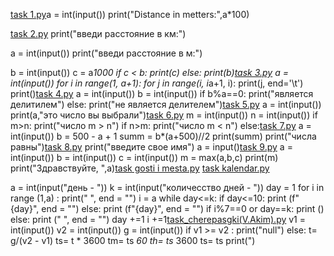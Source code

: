 [task 1.py](https://github.com/user-attachments/files/22364732/task.1.py)a = int(input())
print("Distance in metters:",a*100)

[task 2.py](https://github.com/user-attachments/files/22364734/task.2.py)
print("введи расстояние в км:")

a = int(input())
print("введи расстояние в м:")

b = int(input())
c = a*1000
if c < b:
    print(c)
else:
    print(b)[task 3.py](https://github.com/user-attachments/files/22364736/task.3.py)
a = int(input())
for i in range(1, a+1):
     for j in range(i, i*a+1, i):
         print(j, end='\t')
     print()[task 4.py](https://github.com/user-attachments/files/22364740/task.4.py)
a = int(input())
b = int(input())
if b%a==0:
    print("является делитилем")
else:
    print("не является делителем")[task 5.py](https://github.com/user-attachments/files/22364744/task.5.py)
a = int(input())
print(a,"это число вы выбрали")[task 6.py](https://github.com/user-attachments/files/22364752/task.6.py)
m = int(input())
n = int(input())
if m>n:
    print("число m > n")
if n>m:
    print("число m < n")
else:[task 7.py](https://github.com/user-attachments/files/22364755/task.7.py)
a = int(input())
b = 500 - a + 1
summ = b*(a+500)//2
print(summ)
    print("числа равны")[task 8.py](https://github.com/user-attachments/files/22364756/task.8.py)
print("введите свое имя")
a = input()[task 9.py](https://github.com/user-attachments/files/22364761/task.9.py)
a = int(input())
b = int(input())
c = int(input())
m = max(a,b,c)
print(m)
print("Здравствуйте, ",a)[task gosti i mesta.py](https://github.com/user-attachments/files/22364762/task.gosti.i.mesta.py)
[task kalendar.py](https://github.com/user-attachments/files/22364764/task.kalendar.py)

a = int(input("день - "))
k = int(input("количесство дней - "))
day = 1
for i in range (1,a) :
    print("   ", end = "")
i = a
while day<=k:
    if day<=10:
        print (f" {day}", end = "")
    else:
        print (f"{day}", end = "")
    if i%7==0 or day==k:
        print ()
    else:
        print ("  ", end = "")
    day +=1
    i +=1[task_cherepasgki(V.Akim).py](https://github.com/user-attachments/files/22364766/task_cherepasgki.V.Akim.py)
v1 = int(input())
v2 = int(input())
g = int(input())
if v1 >= v2 :
    print("null")
else:
    t= g/(v2 - v1)
    ts= t * 3600
    tm= ts *60
    th= ts* 3600
    ts= ts
print(")
